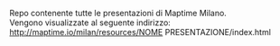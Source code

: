 Repo contenente tutte le presentazioni di Maptime Milano.  
Vengono visualizzate al seguente indirizzo:  
http://maptime.io/milan/resources/NOME PRESENTAZIONE/index.html
